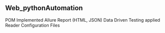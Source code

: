 ## Web_pythonAutomation

POM Implemented
Allure Report (HTML, JSON)
Data Driven Testing applied
Reader Configuration Files
